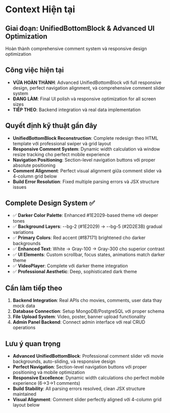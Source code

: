 # Context Hiện tại

## Giai đoạn: UnifiedBottomBlock & Advanced UI Optimization
Hoàn thành comprehensive comment system và responsive design optimization

## Công việc hiện tại
- **VỪA HOÀN THÀNH**: Advanced UnifiedBottomBlock với full responsive design, perfect navigation alignment, và comprehensive comment slider system
- **ĐANG LÀM**: Final UI polish và responsive optimization for all screen sizes
- **TIẾP THEO**: Backend integration và real data implementation

## Quyết định kỹ thuật gần đây
- **UnifiedBottomBlock Reconstruction**: Complete redesign theo HTML template với professional swiper và grid layout
- **Responsive Comment System**: Dynamic width calculation và window resize tracking cho perfect mobile experience
- **Navigation Positioning**: Section-level navigation buttons với proper absolute positioning
- **Comment Alignment**: Perfect visual alignment giữa comment slider và 4-column grid below
- **Build Error Resolution**: Fixed multiple parsing errors và JSX structure issues

## Complete Design System ✅
- ✅ **Darker Color Palette**: Enhanced #1E2029-based theme với deeper tones
- ✅ **Background Layers**: --bg-2 (#1E2029) → --bg-5 (#2D2E3B) gradual variations
- ✅ **Primary Colors**: Red accent (#f87171) brightened cho darker backgrounds
- ✅ **Enhanced Text**: White → Gray-100 → Gray-300 cho superior contrast
- ✅ **UI Elements**: Custom scrollbar, focus states, animations match darker theme
- ✅ **VideoPlayer**: Complete với darker theme integration
- ✅ **Professional Aesthetic**: Deep, sophisticated dark theme

## Cần làm tiếp theo
1. **Backend Integration**: Real APIs cho movies, comments, user data thay mock data
2. **Database Connection**: Setup MongoDB/PostgreSQL với proper schema
3. **File Upload System**: Video, poster, banner upload functionality
4. **Admin Panel Backend**: Connect admin interface với real CRUD operations

## Lưu ý quan trọng
- **Advanced UnifiedBottomBlock**: Professional comment slider với movie backgrounds, auto-sliding, và responsive design
- **Perfect Navigation**: Section-level navigation buttons với proper positioning và mobile optimization
- **Responsive Excellence**: Dynamic width calculations cho perfect mobile experience (6→3→1 comments)
- **Build Stability**: All parsing errors resolved, clean JSX structure maintained
- **Visual Alignment**: Comment slider perfectly aligned với 4-column grid layout below
